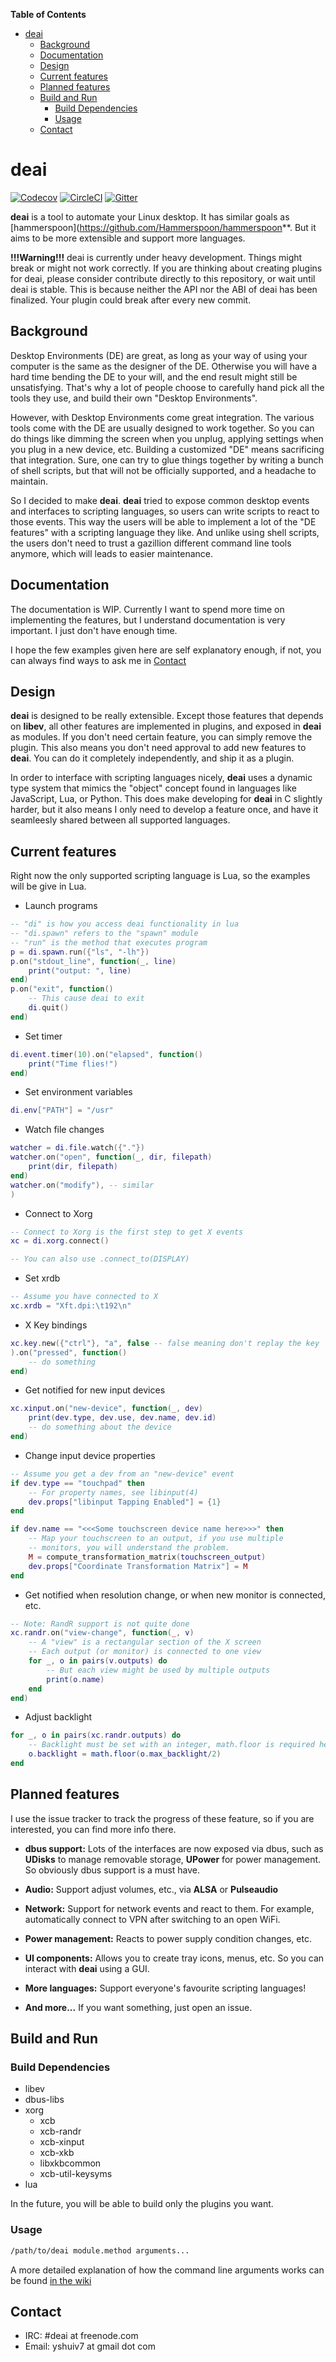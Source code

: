 <!-- markdown-toc start - Don't edit this section. Run M-x markdown-toc-refresh-toc -->
**Table of Contents**

- [deai](#deai)
    - [Background](#background)
    - [Documentation](#documentation)
    - [Design](#design)
    - [Current features](#current-features)
    - [Planned features](#planned-features)
    - [Build and Run](#build-and-run)
        - [Build Dependencies](#build-dependencies)
        - [Usage](#usage)
    - [Contact](#contact)

<!-- markdown-toc end -->
# deai

[![Codecov](https://img.shields.io/codecov/c/github/yshui/deai.svg)](https://codecov.io/gh/yshui/deai) [![CircleCI](https://circleci.com/gh/yshui/deai.svg?style=shield&circle-token=75b416f5709a1179e1a817e7fb5568c5814d51ee)](https://circleci.com/gh/yshui/deai) [![Gitter](https://img.shields.io/gitter/room/nwjs/nw.js.svg)](https://gitter.im/deai/Lobby?utm_source=share-link&utm_medium=link&utm_campaign=share-link)

**deai** is a tool to automate your Linux desktop. It has similar goals as [hammerspoon](https://github.com/Hammerspoon/hammerspoon**. But it aims to be more extensible and support more languages.

**!!!Warning!!!** deai is currently under heavy development. Things might break or might not work correctly. If you are thinking about creating plugins for deai, please consider contribute directly to this repository, or wait until deai is stable. This is because neither the API nor the ABI of deai has been finalized. Your plugin could break after every new commit.

## Background

Desktop Environments (DE) are great, as long as your way of using your computer is the same as the designer of the DE. Otherwise you will have a hard time bending the DE to your will, and the end result might still be unsatisfying. That's why a lot of people choose to carefully hand pick all the tools they use, and build their own "Desktop Environments".

However, with Desktop Environments come great integration. The various tools come with the DE are usually designed to work together. So you can do things like dimming the screen when you unplug, applying settings when you plug in a new device, etc. Building a customized "DE" means sacrificing that integration. Sure, one can try to glue things together by writing a bunch of shell scripts, but that will not be officially supported, and a headache to maintain.

So I decided to make **deai**. **deai** tried to expose common desktop events and interfaces to scripting languages, so users can write scripts to react to those events. This way the users will be able to implement a lot of the "DE features" with a scripting language they like. And unlike using shell scripts, the users don't need to trust a gazillion different command line tools anymore, which will leads to easier maintenance.

## Documentation

The documentation is WIP. Currently I want to spend more time on implementing the features, but I understand documentation is very important. I just don't have enough time.

I hope the few examples given here are self explanatory enough, if not, you can always find ways to ask me in [Contact](#contact)

## Design

**deai** is designed to be really extensible. Except those features that depends on **libev**, all other features are implemented in plugins, and exposed in **deai** as modules. If you don't need certain feature, you can simply remove the plugin. This also means you don't need approval to add new features to **deai**. You can do it completely independently, and ship it as a plugin.

In order to interface with scripting languages nicely, **deai** uses a dynamic type system that mimics the "object" concept found in languages like JavaScript, Lua, or Python. This does make developing for **deai** in C slightly harder, but it also means I only need to develop a feature once, and have it seamleesly shared between all supported languages.

## Current features

Right now the only supported scripting language is Lua, so the examples will be give in Lua.

* Launch programs

```lua
-- "di" is how you access deai functionality in lua
-- "di.spawn" refers to the "spawn" module
-- "run" is the method that executes program
p = di.spawn.run({"ls", "-lh"})
p.on("stdout_line", function(_, line)
    print("output: ", line)
end)
p.on("exit", function()
    -- This cause deai to exit
    di.quit()
end)

```

* Set timer

```lua
di.event.timer(10).on("elapsed", function()
    print("Time flies!")
end)
```

* Set environment variables

```lua
di.env["PATH"] = "/usr"
```

* Watch file changes

```lua
watcher = di.file.watch({"."})
watcher.on("open", function(_, dir, filepath)
    print(dir, filepath)
end)
watcher.on("modify"), -- similar
)
```

* Connect to Xorg

```lua
-- Connect to Xorg is the first step to get X events
xc = di.xorg.connect()

-- You can also use .connect_to(DISPLAY)
```

* Set xrdb

```lua
-- Assume you have connected to X
xc.xrdb = "Xft.dpi:\t192\n"
```

* X Key bindings

```lua
xc.key.new({"ctrl"}, "a", false -- false meaning don't replay the key
).on("pressed", function()
    -- do something
end)
```

* Get notified for new input devices

```lua
xc.xinput.on("new-device", function(_, dev)
    print(dev.type, dev.use, dev.name, dev.id)
    -- do something about the device
end)
```

* Change input device properties

```lua
-- Assume you get a dev from an "new-device" event
if dev.type == "touchpad" then
    -- For property names, see libinput(4)
    dev.props["libinput Tapping Enabled"] = {1}
end

if dev.name == "<<<Some touchscreen device name here>>>" then
    -- Map your touchscreen to an output, if you use multiple
    -- monitors, you will understand the problem.
    M = compute_transformation_matrix(touchscreen_output)
    dev.props["Coordinate Transformation Matrix"] = M
end
```

* Get notified when resolution change, or when new monitor is connected, etc.

```lua
-- Note: RandR support is not quite done
xc.randr.on("view-change", function(_, v)
    -- A "view" is a rectangular section of the X screen
    -- Each output (or monitor) is connected to one view
    for _, o in pairs(v.outputs) do
        -- But each view might be used by multiple outputs
        print(o.name)
    end
end)
```

* Adjust backlight

```lua
for _, o in pairs(xc.randr.outputs) do
    -- Backlight must be set with an integer, math.floor is required here
    o.backlight = math.floor(o.max_backlight/2)
end
```

## Planned features

I use the issue tracker to track the progress of these feature, so if you are interested, you can find more info there.

* **dbus support:** Lots of the interfaces are now exposed via dbus, such as **UDisks** to manage removable storage, **UPower** for power management. So obviously dbus support is a must have.

* **Audio:** Support adjust volumes, etc., via **ALSA** or **Pulseaudio**

* **Network:** Support for network events and react to them. For example, automatically connect to VPN after switching to an open WiFi.

* **Power management:** Reacts to power supply condition changes, etc.

* **UI components:** Allows you to create tray icons, menus, etc. So you can interact with **deai** using a GUI.

* **More languages:** Support everyone's favourite scripting languages!

* **And more...** If you want something, just open an issue.

## Build and Run

### Build Dependencies

* libev
* dbus-libs
* xorg
    * xcb
    * xcb-randr
    * xcb-xinput
    * xcb-xkb
    * libxkbcommon
    * xcb-util-keysyms
* lua

In the future, you will be able to build only the plugins you want.

### Usage

```sh
/path/to/deai module.method arguments...
```

A more detailed explanation of how the command line arguments works can be found
[in the wiki](https://github.com/yshui/deai/wiki/Command-line)

## Contact

* IRC: #deai at freenode.com
* Email: yshuiv7 at gmail dot com

